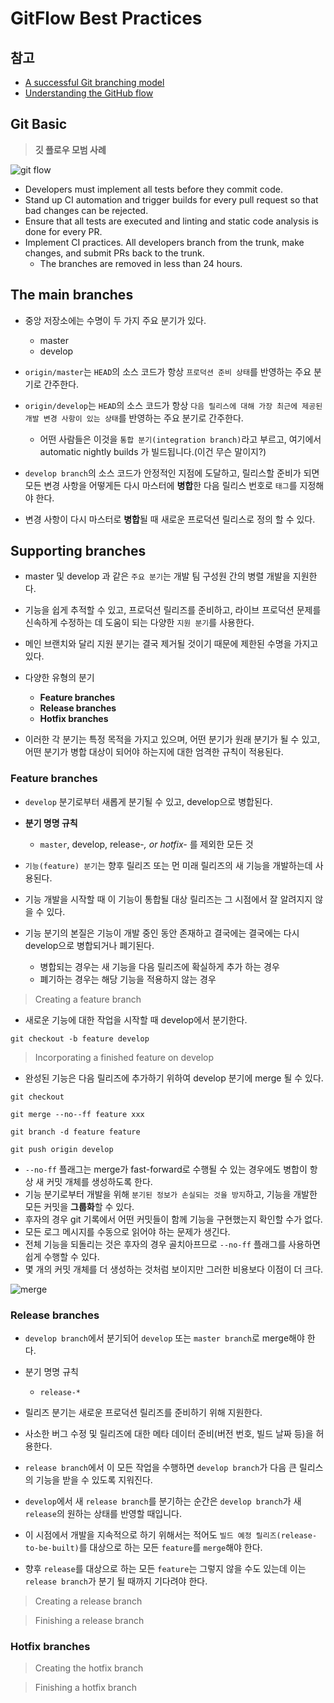 # GitFlow Best Practices

## 참고

- [A successful Git branching model](https://nvie.com/posts/a-successful-git-branching-model/)
- [Understanding the GitHub flow](https://guides.github.com/introduction/flow/)

## Git Basic

> **깃 플로우 모범 사례**

![git flow](images/gitflow.png)

- Developers must implement all tests before they commit code.
- Stand up CI automation and trigger builds for every pull request so that bad changes can be rejected.
- Ensure that all tests are executed and linting and static code analysis is done for every PR.
- Implement CI practices. All developers branch from the trunk, make changes, and submit PRs back to the trunk.
    - The branches are removed in less than 24 hours.

## The main branches

- 중앙 저장소에는 수명이 두 가지 주요 분기가 있다.
    - master
    - develop

- `origin/master`는 `HEAD`의 소스 코드가 항상 `프로덕션 준비 상태`를 반영하는 주요 분기로 간주한다.
- `origin/develop`는 `HEAD`의 소스 코드가 항상 `다음 릴리스에 대해 가장 최근에 제공된 개발 변경 사항이 있는 상태`를 반영하는 주요 분기로 간주한다.
    - 어떤 사람들은 이것을 `통합 분기(integration branch)`라고 부르고, 여기에서 automatic nightly builds 가 빌드됩니다.(이건 무슨 말이지?)

- `develop branch`의 소스 코드가 안정적인 지점에 도달하고, 릴리스할 준비가 되면 모든 변경 사항을 어떻게든 다시 마스터에 **병합**한 다음 릴리스 번호로 `태그`를 지정해야 한다.
- 변경 사항이 다시 마스터로 **병합**될 때 새로운 프로덕션 릴리스로 정의 할 수 있다.

## Supporting branches

- master 및 develop 과 같은 `주요 분기`는 개발 팀 구성원 간의 병렬 개발을 지원한다.
- 기능을 쉽게 추적할 수 있고, 프로덕션 릴리즈를 준비하고, 라이브 프로덕션 문제를 신속하게 수정하는 데 도움이 되는 다양한 `지원 분기`를 사용한다.
- 메인 브랜치와 달리 지원 분기는 결국 제거될 것이기 때문에 제한된 수명을 가지고 있다.

- 다양한 유형의 분기
    - **Feature branches**
    - **Release branches**
    - **Hotfix branches**

- 이러한 각 분기는 특정 목적을 가지고 있으며, 어떤 분기가 원래 분기가 될 수 있고, 어떤 분기가 병합 대상이 되어야 하는지에 대한 엄격한 규칙이 적용된다.

### Feature branches

- `develop` 분기로부터 새롭게 분기될 수 있고, develop으로 병합된다.
- **분기 명명 규칙**
    - `master`, develop, release-*, or hotfix-* 를 제외한 모든 것

- `기능(feature) 분기`는 향후 릴리즈 또는 먼 미래 릴리즈의 새 기능을 개발하는데 사용된다.
- 기능 개발을 시작할 때 이 기능이 통합될 대상 릴리즈는 그 시점에서 잘 알려지지 않을 수 있다.
- 기능 분기의 본질은 기능이 개발 중인 동안 존재하고 결국에는 결국에는 다시 develop으로 병합되거나 폐기된다.
    - 병합되는 경우는 새 기능을 다음 릴리즈에 확실하게 추가 하는 경우
    - 폐기하는 경우는 해당 기능을 적용하지 않는 경우

> Creating a feature branch

- 새로운 기능에 대한 작업을 시작할 때 develop에서 분기한다.

```shell
git checkout -b feature develop 
```

> Incorporating a finished feature on develop

- 완성된 기능은 다음 릴리즈에 추가하기 위하여 develop 분기에 merge 될 수 있다.

```shell
git checkout

git merge --no--ff feature xxx

git branch -d feature feature

git push origin develop
```

- `--no-ff` 플래그는 merge가 fast-forward로 수행될 수 있는 경우에도 병합이 항상 새 커밋 개체를 생성하도록 한다.
- 기능 분기로부터 개발을 위해 `분기된 정보가 손실되는 것을 방지`하고, 기능을 개발한 모든 커밋을 **그룹화**할 수 있다.
- 후자의 경우 git 기록에서 어떤 커밋들이 함께 기능을 구현했는지 확인할 수가 없다.
- 모든 로그 메시지를 수동으로 읽어야 하는 문제가 생긴다.
- 전체 기능을 되돌리는 것은 후자의 경우 골치아프므로 `--no-ff` 플래그를 사용하면 쉽게 수행할 수 있다.
- 몇 개의 커밋 개체를 더 생성하는 것처럼 보이지만 그러한 비용보다 이점이 더 크다.

![merge](images/no-ff.png)

### Release branches

- `develop branch`에서 분기되어 `develop` 또는 `master branch`로 merge해야 한다.
- 분기 명명 규칙
    - `release-*`

- 릴리즈 분기는 새로운 프로덕션 릴리즈를 준비하기 위해 지원한다.
- 사소한 버그 수정 및 릴리즈에 대한 메타 데이터 준비(버전 번호, 빌드 날짜 등)을 허용한다.
- `release branch`에서 이 모든 작업을 수행하면 `develop branch`가 다음 큰 릴리스의 기능을 받을 수 있도록 지워진다. 

- `develop`에서 새 `release branch`를 분기하는 순간은 `develop branch`가 새 `release`의 원하는 상태를 반영할 때입니다.
- 이 시점에서 개발을 지속적으로 하기 위해서는 적어도 `빌드 예정 릴리즈(release-to-be-built)`를 대상으로 하는 모든 `feature`를 `merge`해야 한다.
- 향후 `release`를 대상으로 하는 모든 `feature`는 그렇지 않을 수도 있는데 이는 `release branch`가 분기 될 때까지 기다려야 한다.


> Creating a release branch

> Finishing a release branch

### Hotfix branches

> Creating the hotfix branch

> Finishing a hotfix branch 

